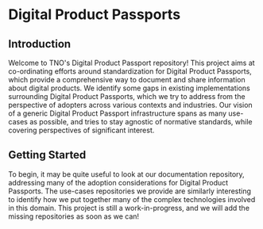 # Digital Product Passports

## Introduction

Welcome to TNO's Digital Product Passport repository! This project aims at co-ordinating efforts around standardization for Digital Product Passports, which provide a comprehensive way to document and share information about digital products. We identify some gaps in existing implementations surrounding Digital Product Passports, which we try to address from the perspective of adopters across various contexts and industries. Our vision of a generic Digital Product Passport infrastructure spans as many use-cases as possible, and tries to stay agnostic of normative standards, while covering perspectives of significant interest.

## Getting Started

To begin, it may be quite useful to look at our documentation repository, addressing many of the adoption considerations for Digital Product Passports. The use-cases repositories we provide are similarly interesting to identify how we put together many of the complex technologies involved in this domain. This project is still a work-in-progress, and we will add the missing repositories as soon as we can!
